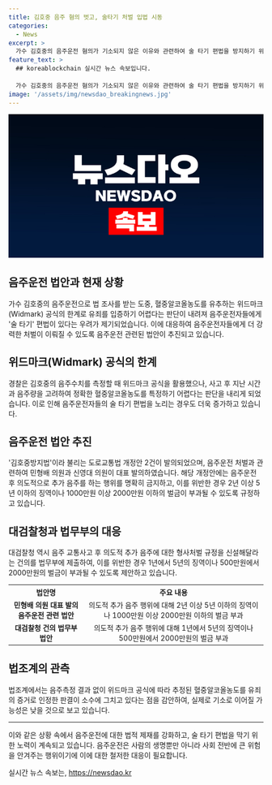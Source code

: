 ```yaml
---
title: 김호중 음주 혐의 벗고, 술타기 처벌 입법 시동
categories:
  - News
excerpt: >
  가수 김호중의 음주운전 혐의가 기소되지 않은 이유와 관련하여 술 타기 편법을 방지하기 위한 법안 추진이 주목받고 있다. 검찰은 김호중의 사건에서 음주운전을 입증하기 어려워 혐의를 벗어났으며, 이에 음주운전을 시도하는 사람들을 처벌하기 위한 법안이 추진됐다. 이에 대한 법조계와 정치권의 반응은 엇갈리고 있으며, 음주운전에 대한 처벌 강화를 위한 논의가 진행 중이다. 현재까지 실질적인 기소로 이어질 가능성은 낮아 보이지만, 법률관련 당국의 입장도 포괄적으로 살펴봐야 할 것으로 보인다.
feature_text: >
  ## koreablockchain 실시간 뉴스 속보입니다.

  가수 김호중의 음주운전 혐의가 기소되지 않은 이유와 관련하여 술 타기 편법을 방지하기 위한 법안 추진이 주목받고 있다. 검찰은 김호중의 사건에서 음주운전을 입증하기 어려워 혐의를 벗어났으며, 이에 음주운전을 시도하는 사람들을 처벌하기 위한 법안이 추진됐다. 이에 대한 법조계와 정치권의 반응은 엇갈리고 있으며, 음주운전에 대한 처벌 강화를 위한 논의가 진행 중이다. 현재까지 실질적인 기소로 이어질 가능성은 낮아 보이지만, 법률관련 당국의 입장도 포괄적으로 살펴봐야 할 것으로 보인다.
image: '/assets/img/newsdao_breakingnews.jpg'
---
```


<p><img src="/assets/img/newsdao_breakingnews.jpg" alt="koreablockchain 속보" /></p>

<h2 data-ke-size="size26">음주운전 법안과 현재 상황</h2>

<p data-ke-size="size16">가수 김호중의 음주운전으로 법 조사를 받는 도중, 혈중알코올농도를 유추하는 위드마크(Widmark) 공식의 한계로 유죄를 입증하기 어렵다는 판단이 내려져 음주운전자들에게 '술 타기' 편법이 있다는 우려가 제기되었습니다. 이에 대응하여 음주운전자들에게 더 강력한 처벌이 이뤄질 수 있도록 음주운전 관련된 법안이 추진되고 있습니다.</p>

<h2 data-ke-size="size26">위드마크(Widmark) 공식의 한계</h2>

<p data-ke-size="size16">경찰은 김호중의 음주수치를 측정할 때 위드마크 공식을 활용했으나, 사고 후 지난 시간과 음주량을 고려하여 정확한 혈중알코올농도를 특정하기 어렵다는 판단을 내리게 되었습니다. 이로 인해 음주운전자들의 술 타기 편법을 노리는 경우도 더욱 증가하고 있습니다.</p>

<h2 data-ke-size="size26">음주운전 법안 추진</h2>

<p data-ke-size="size16">'김호중방지법'이라 불리는 도로교통법 개정안 2건이 발의되었으며, 음주운전 처벌과 관련하여 민형배 의원과 신영대 의원이 대표 발의하였습니다. 해당 개정안에는 음주운전 후 의도적으로 추가 음주를 하는 행위를 명확히 금지하고, 이를 위반한 경우 2년 이상 5년 이하의 징역이나 1000만원 이상 2000만원 이하의 벌금이 부과될 수 있도록 규정하고 있습니다.</p>

<h2 data-ke-size="size26">대검찰청과 법무부의 대응</h2>

<p data-ke-size="size16">대검찰청 역시 음주 교통사고 후 의도적 추가 음주에 대한 형사처벌 규정을 신설해달라는 건의를 법무부에 제출하여, 이를 위반한 경우 1년에서 5년의 징역이나 500만원에서 2000만원의 벌금이 부과될 수 있도록 제안하고 있습니다.</p>

<table>
  <tr>
    <th>법안명</th>
    <th>주요 내용</th>
  </tr>
  <tr>
    <td style="text-align: center; height: 17px;"><b>민형배 의원 대표 발의 음주운전 관련 법안</b></td>
    <td style="text-align: center; height: 17px;">의도적 추가 음주 행위에 대해 2년 이상 5년 이하의 징역이나 1000만원 이상 2000만원 이하의 벌금 부과</td>
  </tr>
  <tr>
    <td style="text-align: center; height: 17px;"><b>대검찰청 건의 법무부 법안</b></td>
    <td style="text-align: center; height: 17px;">의도적 추가 음주 행위에 대해 1년에서 5년의 징역이나 500만원에서 2000만원의 벌금 부과</td>
  </tr>
</table>

<h2 data-ke-size="size26">법조계의 관측</h2>

<p data-ke-size="size16">법조계에서는 음주측정 결과 없이 위드마크 공식에 따라 추정된 혈중알코올농도를 유죄의 증거로 인정한 판결이 소수에 그치고 있다는 점을 감안하여, 실제로 기소로 이어질 가능성은 낮을 것으로 보고 있습니다.</p>

<hr>

<p data-ke-size="size16">이와 같은 상황 속에서 음주운전에 대한 법적 제재를 강화하고, 술 타기 편법을 막기 위한 노력이 계속되고 있습니다. 음주운전은 사람의 생명뿐만 아니라 사회 전반에 큰 위험을 안겨주는 행위이기에 이에 대한 철저한 대응이 필요합니다.</p>
실시간 뉴스 속보는, <a href="https://newsdao.kr" rel="dofollow">https://newsdao.kr</a>


